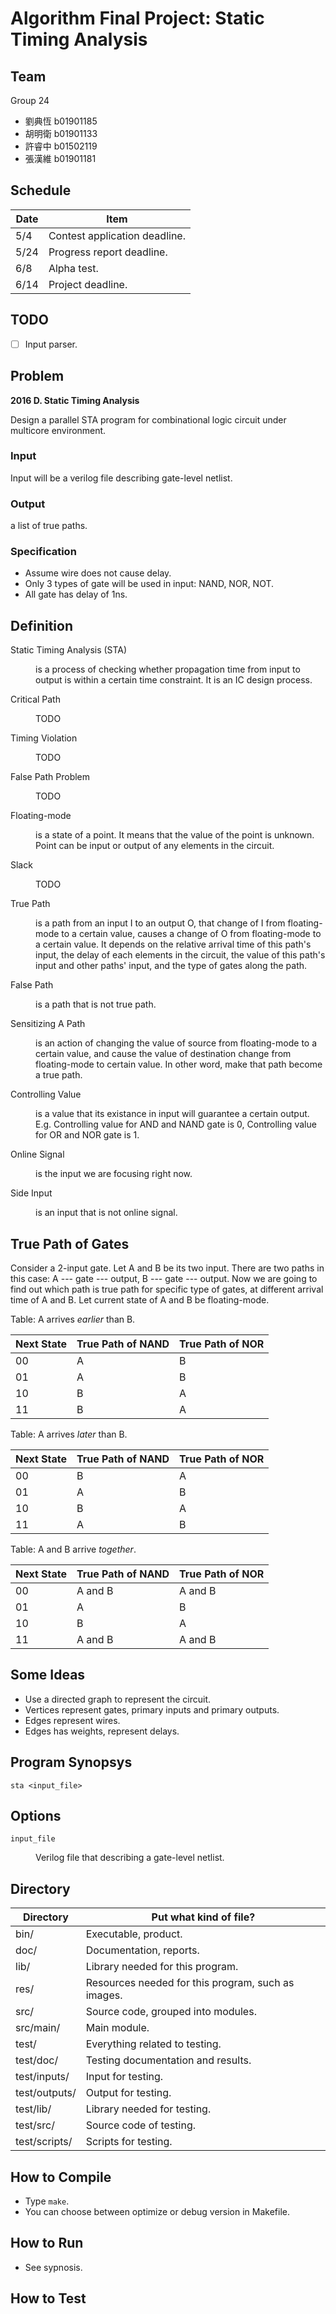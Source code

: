 # Algorithm Final Project: Static Timing Analysis

## Team

Group 24

-   劉典恆 b01901185
-   胡明衛 b01901133
-   許睿中 b01502119
-   張漢維 b01901181

## Schedule

Date  |Item
----- |----
5/4   |Contest application deadline.
5/24  |Progress report deadline.
6/8   |Alpha test.
6/14  |Project deadline.

## TODO

- [ ] Input parser.

## Problem

**2016 D. Static Timing Analysis**

Design a parallel STA program for combinational logic circuit under
multicore environment.

### Input

Input will be a verilog file describing gate-level netlist.

### Output

a list of true paths.

### Specification

-   Assume wire does not cause delay.
-   Only 3 types of gate will be used in input: NAND, NOR, NOT.
-   All gate has delay of 1ns.

## Definition

<dl>

<dt>Static Timing Analysis (STA)</dt>
<dd><p> is a process of checking whether propagation time from input to
    output is within a certain time constraint. It is an IC design
    process. </p></dd>

<dt>Critical Path</dt>
<dd><p>TODO</p></dd>

<dt>Timing Violation</dt>
<dd><p>TODO</p></dd>

<dt>False Path Problem</dt>
<dd><p>TODO</p></dd>

<dt>Floating-mode</dt>
<dd><p>is a state of a point. It means that the value of the point is 
    unknown. Point can be input or output of any elements in the
    circuit.</p></dd>

<dt>Slack</dt>
<dd><p>TODO</p></dd>

<dt>True Path</dt>
<dd><p>is a path from an input I to an output O, that change of I from
    floating-mode to a certain value, causes a change of O from
    floating-mode to a certain value. It depends on the relative
    arrival time of this path's input, the delay of each elements
    in the circuit, the value of this path's input and other paths'
    input, and the type of gates along the path.</p></dd>

<dt>False Path</dt>
<dd><p>is a path that is not true path.</p></dd>

<dt>Sensitizing A Path</dt>
<dd><p>is an action of changing the value of source from floating-mode to
    a certain value, and cause the value of destination change from 
    floating-mode to certain value. In other word, make that path become
    a true path.</p></dd>

<dt>Controlling Value</dt>
<dd><p>is a value that its existance in input will guarantee a certain
    output. E.g. Controlling value for AND and NAND gate is 0,
    Controlling value for OR and NOR gate is 1.</p></dd>

<dt>Online Signal</dt>
<dd><p>is the input we are focusing right now.</p></dd>

<dt>Side Input</dt>
<dd><p>is an input that is not online signal.</p></dd>

</dl>

## True Path of Gates

Consider a 2-input gate. Let A and B be its two input. There are two
paths in this case: A --- gate --- output, B --- gate --- output. Now
we are going to find out which path is true path for specific type
of gates, at different arrival time of A and B. Let current state
of A and B be floating-mode.

Table: A arrives *earlier* than B.

Next State |True Path of NAND |True Path of NOR
---------- |----------------- |----------------
00         |A                 |B
01         |A                 |B
10         |B                 |A
11         |B                 |A

Table: A arrives *later* than B.

Next State |True Path of NAND |True Path of NOR
---------- |----------------- |----------------
00         |B                 |A
01         |A                 |B
10         |B                 |A
11         |A                 |B

Table: A and B arrive *together*.

Next State |True Path of NAND |True Path of NOR
---------- |----------------- |----------------
00         |A and B           |A and B
01         |A                 |B
10         |B                 |A
11         |A and B           |A and B

## Some Ideas

-   Use a directed graph to represent the circuit.
-   Vertices represent gates, primary inputs and primary outputs.
-   Edges represent wires.
-   Edges has weights, represent delays.

## Program Synopsys

```
sta <input_file>
```

## Options

<dl>

<dt><code>input_file</code></dt>
<dd><p>Verilog file that describing a gate-level netlist.</p></dd>

</dl>


## Directory

Directory      |Put what kind of file?
-------------- |--------------------------------------------------
bin/           |Executable, product.
doc/           |Documentation, reports.
lib/           |Library needed for this program.
res/           |Resources needed for this program, such as images.
src/           |Source code, grouped into modules.
src/main/      |Main module.
test/          |Everything related to testing.
test/doc/      |Testing documentation and results.
test/inputs/   |Input for testing.
test/outputs/  |Output for testing.
test/lib/      |Library needed for testing.
test/src/      |Source code of testing.
test/scripts/  |Scripts for testing.

## How to Compile

-   Type `make`.
-   You can choose between optimize or debug version in Makefile.

## How to Run

-   See sypnosis.

## How to Test


